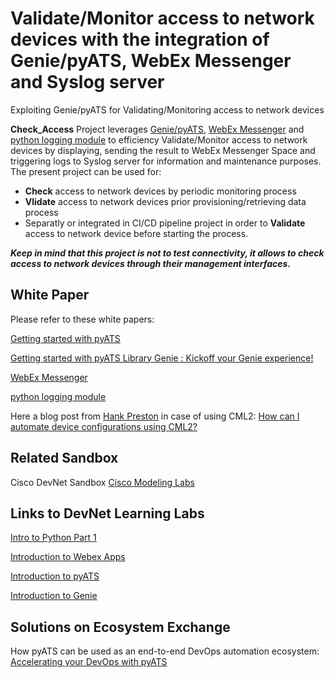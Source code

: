 Validate/Monitor access to network devices with the integration of Genie/pyATS, WebEx Messenger and Syslog server
=====================================
Exploiting Genie/pyATS for Validating/Monitoring access to network devices

__Check_Access__ Project leverages [Genie/pyATS](https://pubhub.devnetcloud.com/media/genie-docs/docs/cookbooks/index.html), [WebEx Messenger](https://pubhub.devnetcloud.com/media/genie-docs/docs/cookbooks/index.html) and [python logging module](https://docs.python.org/3/library/logging.html) to efficiency Validate/Monitor access to network devices by displaying, sending the result to WebEx Messenger Space and triggering logs to Syslog server for information and maintenance purposes. 
The present project can be used for:
  - __Check__ access to network devices by periodic monitoring process
  - __Vlidate__ access to network devices prior provisioning/retrieving data process 
  - Separatly or integrated in CI/CD pipeline project in order to __Validate__ access to network device before starting the process.

***Keep in mind that this project is not to test connectivity, it allows to check access to network devices through their management interfaces.***



## White Paper
Please refer to these white papers:

[Getting started with pyATS](https://developer.cisco.com/docs/pyats-getting-started/)

[Getting started with pyATS Library Genie : Kickoff your Genie experience!](https://pubhub.devnetcloud.com/media/genie-docs/docs/cookbooks/index.html)

[WebEx Messenger](https://www.webex.com/) 

[python logging module](https://docs.python.org/3/library/logging.html)

Here a blog post from [Hank Preston](https://blogs.cisco.com/author/hankpreston) in case of using CML2: [How can I automate device configurations using CML2?](https://blogs.cisco.com/developer/363-askhankcml2-01)


## Related Sandbox

Cisco DevNet Sandbox [Cisco Modeling Labs](https://devnetsandbox.cisco.com/RM/Diagram/Index/45100600-b413-4471-b28e-b014eb824555?diagramType=Topology)

## Links to DevNet Learning Labs

[Intro to Python Part 1](https://developer.cisco.com/learning/modules/programming-fundamentals/intro-python-part1/step/1)

[Introduction to Webex Apps](https://developer.cisco.com/learning/modules/business-messaging/collab-webex-apps/step/1)

[Introduction to pyATS](https://developer.cisco.com/learning/modules/pyats-genie/intro-to-pyats/step/1)

[Introduction to Genie](https://developer.cisco.com/learning/modules/pyats-genie/intro-to-genie/step/1)

## Solutions on Ecosystem Exchange
How pyATS can be used as an end-to-end DevOps automation ecosystem: [Accelerating your DevOps with pyATS](https://developer.cisco.com/pyats/)
